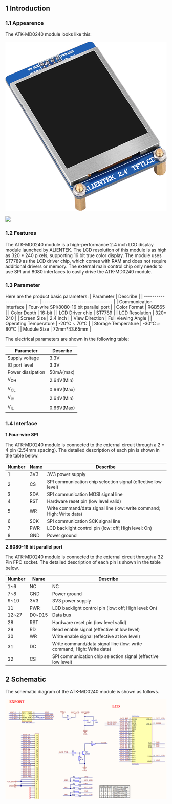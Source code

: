 ## 1 Introduction

### 1.1 Appearence

The ATK-MD0240 module looks like this:

![](1_docs/3_figures/01_ATK_MC0240_Module_01.png)

![](1_docs/3_figures/01_ATK_MC0240_Module_02.png)

### 1.2 Features

The ATK-MD0240 module is a high-performance 2.4 inch LCD display module launched by ALIENTEK. The LCD resolution of this module is as high as 320 * 240 pixels, supporting 16 bit true color display. The module uses ST7789 as the LCD driver chip, which comes with RAM and does not require additional drivers or memory. The external main control chip only needs to use SPI and 8080 interfaces to easily drive the ATK-MD0240 module.

### 1.3 Parameter

Here are the product basic parameters: 
| Parameter                  | Describe                           |
| -------------------------- | ---------------------------------- |
| Communication Interface    | Four-wire SPI/8080-16 bit parallel port |
| Color Format               | RGB565                             |
| Color Depth                | 16-bit                             |
| LCD Driver chip            | ST7789                            |
| LCD Resolution             | 320* 240                        |
| Screen Size                | 2.4 inch                         |
| View Direction             | Full viewing Angle                 |
| Operating Temperature      | -20℃ ~ 70℃                       |
| Storage Temperature        | -30℃ ~ 80℃                       |
| Mudule Size                | 72mm*43.65mm        |

The electrical parameters are shown in the following table:

| Parameter                  | Describe                           |
| -------------------------- | ---------------------------------- |
| Supply voltage             | 3.3V                               |
| IO port level              | 3.3V                               |
| Power dissipation          | 50mA(max)                          |
| V<sub>OH<sub>              | 2.64V(Min)                         |
| V<sub>OL<sub>              | 0.66V(Max)                         |
| V<sub>IH<sub>              | 2.64V(Min)                         |
| V<sub>IL<sub>              | 0.66V(Max)                         |

### 1.4 Interface

**1.Four-wire SPI**

The ATK-MD0240 module is connected to the external circuit through a 2 * 4 pin (2.54mm spacing). The detailed description of each pin is shown in the table below.

| Number    | Name         | Describe                                                                |
| --------- |------------- | -----------------------------------------------------------             |
| 1         | 3V3          | 3V3 power supply                                                        |
| 2         | CS           | SPI communication chip selection signal (effective low level)           |
| 3         | SDA          | SPI communication MOSI signal line                                      |
| 4         | RST          | Hardware reset pin (low level valid)                                    |
| 5         | WR           | Write command/data signal line (low: write command; High: Write data)   |
| 6         | SCK          | SPI communication SCK signal line                                       |
| 7         | PWR          | LCD backlight control pin (low: off; High level: On)                    |
| 8         | GND          | Power ground                                                            |

**2.8080-16 bit parallel port**

The ATK-MD0240 module is connected to the external circuit through a 32 Pin FPC socket. The detailed description of each pin is shown in the table below.

| Number | Name   | Describe                                                     |
| ------ | ------ | ------------------------------------------------------------ |
| 1~6    | NC     | NC                                                           |
| 7~8    | GND    | Power ground                                                 |
| 9~10   | 3V3    | 3V3 power supply                                             |
| 11     | PWR    | LCD backlight control pin (low: off; High level: On)         |
| 12~27  | D0~D15 | Data bus                                                     |
| 28     | RST    | Hardware reset pin (low level valid)                         |
| 29     | RD     | Read enable signal (effective at low level)                  |
| 30     | WR     | Write enable signal (effective at low level)                 |
| 31     | DC     | Write command/data signal line (low: write command; High: Write data) |
| 32     | CS     | SPI communication chip selection signal (effective low level) |

## 2 Schematic

The schematic diagram of the ATK-MD0240 module is shown as follows.

![](1_docs/3_figures/02_ATK_MC0240_SCH.png)
